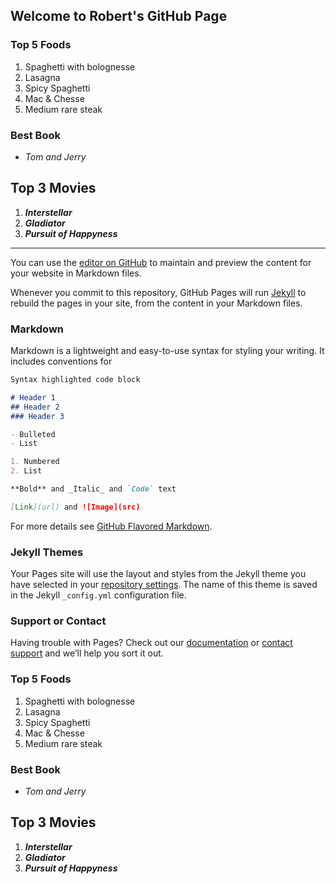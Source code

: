 ## Welcome to Robert's GitHub Page


### **Top 5 Foods**

1. Spaghetti with bolognesse
2. Lasagna
3. Spicy Spaghetti
4. Mac & Chesse
5. Medium rare steak

### **Best Book**
- _Tom and Jerry_

## **Top 3 Movies**
1. **_Interstellar_**
2. **_Gladiator_**
3. **_Pursuit of Happyness_**






______________________________________________________________________________________________________________________





You can use the [editor on GitHub](https://github.com/kalutes/CS193_Fall18_Lab1/edit/master/index.md) to maintain and preview the content for your website in Markdown files.

Whenever you commit to this repository, GitHub Pages will run [Jekyll](https://jekyllrb.com/) to rebuild the pages in your site, from the content in your Markdown files.

### Markdown

Markdown is a lightweight and easy-to-use syntax for styling your writing. It includes conventions for

```markdown
Syntax highlighted code block

# Header 1
## Header 2
### Header 3

- Bulleted
- List

1. Numbered
2. List

**Bold** and _Italic_ and `Code` text

[Link](url) and ![Image](src)
```

For more details see [GitHub Flavored Markdown](https://guides.github.com/features/mastering-markdown/).

### Jekyll Themes

Your Pages site will use the layout and styles from the Jekyll theme you have selected in your [repository settings](https://github.com/kalutes/CS193_Fall18_Lab1/settings). The name of this theme is saved in the Jekyll `_config.yml` configuration file.

### Support or Contact

Having trouble with Pages? Check out our [documentation](https://help.github.com/categories/github-pages-basics/) or [contact support](https://github.com/contact) and we’ll help you sort it out.

### **Top 5 Foods**

1. Spaghetti with bolognesse
2. Lasagna
3. Spicy Spaghetti
4. Mac & Chesse
5. Medium rare steak

### **Best Book**
- _Tom and Jerry_

## **Top 3 Movies**
1. **_Interstellar_**
2. **_Gladiator_**
3. **_Pursuit of Happyness_**
